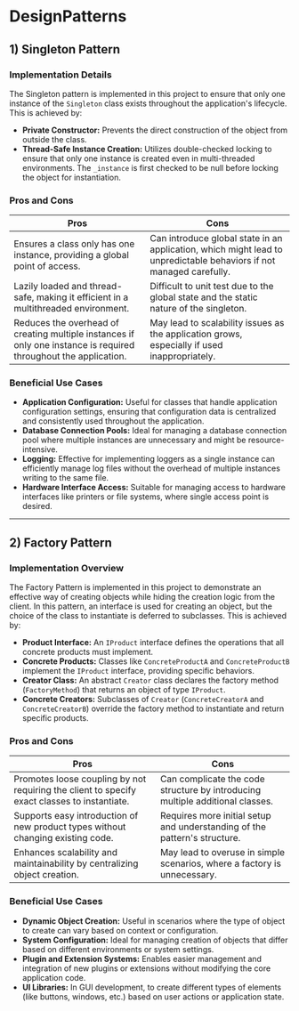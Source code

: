 # DesignPatterns

## 1) Singleton Pattern 

### Implementation Details
The Singleton pattern is implemented in this project to ensure that only one instance of the `Singleton` class exists throughout the application's lifecycle. This is achieved by:
- **Private Constructor:** Prevents the direct construction of the object from outside the class.
- **Thread-Safe Instance Creation:** Utilizes double-checked locking to ensure that only one instance is created even in multi-threaded environments. The `_instance` is first checked to be null before locking the object for instantiation.

### Pros and Cons

| Pros | Cons |
| ---- | ---- |
| Ensures a class only has one instance, providing a global point of access. | Can introduce global state in an application, which might lead to unpredictable behaviors if not managed carefully. |
| Lazily loaded and thread-safe, making it efficient in a multithreaded environment. | Difficult to unit test due to the global state and the static nature of the singleton. |
| Reduces the overhead of creating multiple instances if only one instance is required throughout the application. | May lead to scalability issues as the application grows, especially if used inappropriately. |

### Beneficial Use Cases
- **Application Configuration:** Useful for classes that handle application configuration settings, ensuring that configuration data is centralized and consistently used throughout the application.
- **Database Connection Pools:** Ideal for managing a database connection pool where multiple instances are unnecessary and might be resource-intensive.
- **Logging:** Effective for implementing loggers as a single instance can efficiently manage log files without the overhead of multiple instances writing to the same file.
- **Hardware Interface Access:** Suitable for managing access to hardware interfaces like printers or file systems, where single access point is desired.


---

## 2) Factory Pattern 

### Implementation Overview
The Factory Pattern is implemented in this project to demonstrate an effective way of creating objects while hiding the creation logic from the client. In this pattern, an interface is used for creating an object, but the choice of the class to instantiate is deferred to subclasses. This is achieved by:
- **Product Interface:** An `IProduct` interface defines the operations that all concrete products must implement.
- **Concrete Products:** Classes like `ConcreteProductA` and `ConcreteProductB` implement the `IProduct` interface, providing specific behaviors.
- **Creator Class:** An abstract `Creator` class declares the factory method (`FactoryMethod`) that returns an object of type `IProduct`.
- **Concrete Creators:** Subclasses of `Creator` (`ConcreteCreatorA` and `ConcreteCreatorB`) override the factory method to instantiate and return specific products.

### Pros and Cons

| Pros | Cons |
| ---- | ---- |
| Promotes loose coupling by not requiring the client to specify exact classes to instantiate. | Can complicate the code structure by introducing multiple additional classes. |
| Supports easy introduction of new product types without changing existing code. | Requires more initial setup and understanding of the pattern's structure. |
| Enhances scalability and maintainability by centralizing object creation. | May lead to overuse in simple scenarios, where a factory is unnecessary. |

### Beneficial Use Cases
- **Dynamic Object Creation:** Useful in scenarios where the type of object to create can vary based on context or configuration.
- **System Configuration:** Ideal for managing creation of objects that differ based on different environments or system settings.
- **Plugin and Extension Systems:** Enables easier management and integration of new plugins or extensions without modifying the core application code.
- **UI Libraries:** In GUI development, to create different types of elements (like buttons, windows, etc.) based on user actions or application state.
